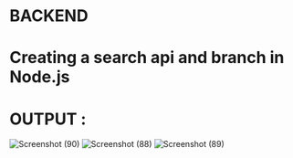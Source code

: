 # BACKEND

# Creating a search api and branch in Node.js


# OUTPUT : 

![Screenshot (90)](https://user-images.githubusercontent.com/109198921/221835909-21600c1e-929e-455a-8ba3-c2e272feb15f.png)
![Screenshot (88)](https://user-images.githubusercontent.com/109198921/221835961-ca3b7fdb-e16c-4bf2-94c3-c3bef0ac1966.png)
![Screenshot (89)](https://user-images.githubusercontent.com/109198921/221835969-752def87-2c98-45f9-bf1f-2975851b923e.png)
